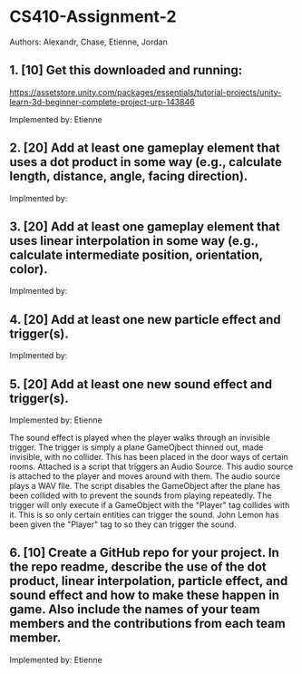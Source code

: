 # CS410-Assignment-2

Authors: Alexandr, Chase, Etienne, Jordan

## 1. [10] Get this downloaded and running:
https://assetstore.unity.com/packages/essentials/tutorial-projects/unity-learn-3d-beginner-complete-project-urp-143846

Implemented by: Etienne

## 2. [20] Add at least one gameplay element that uses a dot product in some way (e.g., calculate length, distance, angle, facing direction).
Implmented by:

## 3. [20] Add at least one gameplay element that uses linear interpolation in some way (e.g., calculate intermediate position, orientation, color).
Implmented by:

## 4. [20] Add at least one new particle effect and trigger(s).
Implmented by:

## 5. [20] Add at least one new sound effect and trigger(s).
Implemented by: Etienne

The sound effect is played when the player walks through an invisible trigger. The trigger is simply a plane GameOjbect thinned out, made invisible, with no collider. This has been placed in the door ways of certain rooms. Attached is a script that triggers an Audio Source. This audio source is attached to the player and moves around with them. The audio source plays a WAV file. The script disables the GameObject after the plane has been collided with to prevent the sounds from playing repeatedly. The trigger will only execute if a GameObject with the "Player" tag collides with it. This is so only certain entities can trigger the sound. John Lemon has been given the "Player" tag to so they can trigger the sound.


## 6. [10] Create a GitHub repo for your project. In the repo readme, describe the use of the dot product, linear interpolation, particle effect, and sound effect and how to make these happen in game. Also include the names of your team members and the contributions from each team member.

Implemented by: Etienne
